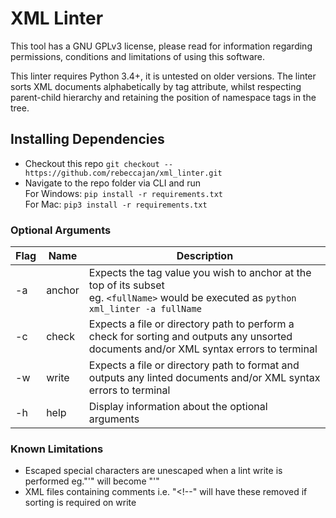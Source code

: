 # XML Linter
This tool has a GNU GPLv3 license, please read for information regarding permissions, conditions and limitations of using this software.

This linter requires Python 3.4+, it is untested on older versions.
The linter sorts XML documents alphabetically by tag attribute, whilst respecting parent-child hierarchy and retaining the position of namespace tags in the tree.

## Installing Dependencies
- Checkout this repo ```git checkout -- https://github.com/rebeccajan/xml_linter.git```
-  Navigate to the repo folder via CLI and run <br/>
For Windows: ```pip install -r requirements.txt``` <br/>
For Mac: ```pip3 install -r requirements.txt```

### Optional Arguments

| Flag | Name  | Description |
| ---- | ----- | ----------- |
| -a   | anchor| Expects the tag value you wish to anchor at the top of its subset <br/> eg. `<fullName>` would be executed as ```python xml_linter -a fullName``` |
| -c   | check | Expects a file or directory path to perform a check for sorting and outputs any unsorted documents and/or XML syntax errors to terminal |
| -w   | write | Expects a file or directory path to format and outputs any linted documents and/or XML syntax errors to terminal |
| -h   | help  | Display information about the optional arguments |

### Known Limitations
- Escaped special characters are unescaped when a lint write is performed eg."&apos;" will become "'"
- XML files containing comments i.e. "<!--"  will have these removed if sorting is required on write

